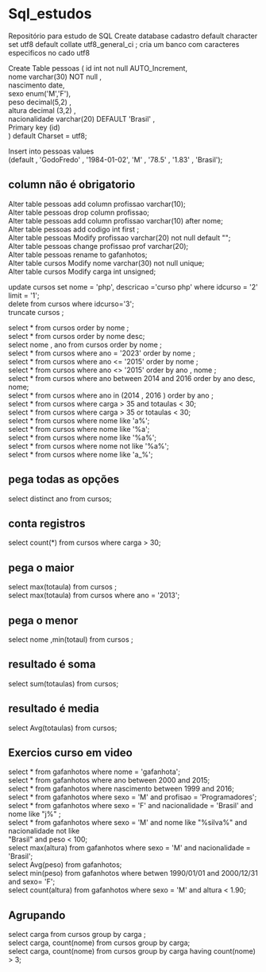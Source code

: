 # Sql_estudos
Repositório para estudo de SQL 
Create database cadastro  default character set utf8 default collate utf8_general_ci ;
cria um banco com caracteres especificos no cado utf8 <br>

Create Table pessoas ( 
id int not null  AUTO_Increment, <br>
nome varchar(30) NOT null , <br>
nascimento date,<br>
sexo enum('M','F'),<br>
peso decimal(5,2) ,<br>
altura decimal (3,2) ,<br>
nacionalidade varchar(20) DEFAULT 'Brasil' ,<br>
Primary key (id)<br>
) default Charset = utf8;<br>


Insert into pessoas values <br>
(default , 'GodoFredo' , '1984-01-02', 'M' , '78.5' , '1.83' , 'Brasil');<br>

## column não é obrigatorio 
Alter table pessoas add column profissao varchar(10);<br>
Alter table pessoas drop column profissao;<br>
Alter table pessoas add column profissao varchar(10) after nome;<br>
Alter table pessoas add codigo int first ;<br>
Alter table pessoas Modify profissao varchar(20) not null default "";<br>
Alter table pessoas change profissao prof varchar(20);<br>
Alter table pessoas rename to gafanhotos;<br>
Alter table cursos Modify nome varchar(30) not null unique;<br>
Alter table cursos Modify carga int unsigned;<br>

update cursos set nome = 'php', descricao ='curso php'  where idcurso = '2' limit = '1';<br>
delete from cursos where idcurso='3';<br>
truncate cursos ;<br>


select * from cursos order by nome ;<br>
select * from cursos order by nome desc; <br>
select nome , ano  from cursos order by nome ;<br>
select * from cursos  where ano = '2023' order by nome ;<br>
select * from cursos where ano <= '2015' order by nome ; <br>
select * from cursos where ano <> '2015' order by ano , nome ; <br>
select * from cursos where ano between 2014 and 2016 order by ano desc, nome;<br>
select * from cursos where ano in (2014 , 2016 ) order by ano ; <br>
select * from cursos where carga > 35 and totaulas < 30;<br>
select * from cursos where carga > 35 or totaulas < 30;<br>
select * from cursos where nome like 'a%';<br>
select * from cursos where nome like '%a';<br>
select * from cursos where nome like '%a%';<br>
select * from cursos where nome not like '%a%';<br>
select * from cursos where nome like 'a_%';<br>

## pega todas as opções 
select distinct ano from cursos;<br>
## conta registros  
select count(*) from cursos where carga > 30;<br>
## pega o maior 
select max(totaula) from cursos ;<br>
select max(totaula) from cursos where ano = '2013';<br>
## pega o menor
select nome ,min(totaul) from cursos ; <br>
## resultado é soma 
select sum(totaulas) from cursos; <br>
## resultado  é media 
select Avg(totaulas) from cursos; <br>
## Exercios curso em video
select * from gafanhotos where nome = 'gafanhota';<br>
select * from gafanhotos where ano between 2000  and 2015;<br>
select * from gafanhotos where nascimento between 1999 and 2016;<br>
select * from gafanhotos where sexo = 'M' and profisao = 'Programadores';<br>
select * from gafanhotos where sexo = 'F' and nacionalidade = 'Brasil' and  nome like "j%" ;<br>
select * from gafanhotos where sexo = 'M' and nome like "%silva%" and nacionalidade not like <br>"Brasil" and peso < 100;<br>
select max(altura) from gafanhotos where sexo = 'M' and nacionalidade = 'Brasil'; <br>
select Avg(peso) from gafanhotos;<br>
select min(peso) from gafanhotos where betwen 1990/01/01  and 2000/12/31 and sexo= 'F';<br>
select count(altura)  from gafanhotos where sexo = 'M' and  altura < 1.90; <br>
 
 
 ## Agrupando 
 select carga from cursos group by carga ; <br>
 select carga, count(nome) from cursos group by carga;  <br>
 select carga, count(nome) from cursos group by carga having count(nome) > 3; <br> 